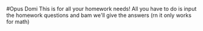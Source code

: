 #Opus Domi
This is for all your homework needs! All you have to do is input the homework questions and bam we'll give the answers (rn it only works for math)
